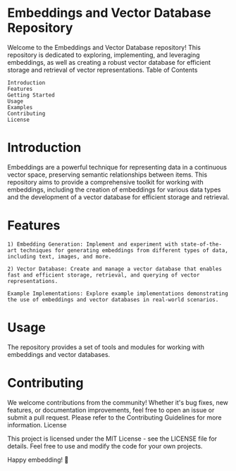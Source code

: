 # Embeddings and Vector Database Repository

Welcome to the Embeddings and Vector Database repository! This repository is dedicated to exploring, implementing, and leveraging embeddings, as well as creating a robust vector database for efficient storage and retrieval of vector representations.
Table of Contents

    Introduction
    Features
    Getting Started
    Usage
    Examples
    Contributing
    License

# Introduction

Embeddings are a powerful technique for representing data in a continuous vector space, preserving semantic relationships between items. This repository aims to provide a comprehensive toolkit for working with embeddings, including the creation of embeddings for various data types and the development of a vector database for efficient storage and retrieval.

# Features

    1) Embedding Generation: Implement and experiment with state-of-the-art techniques for generating embeddings from different types of data, including text, images, and more.

    2) Vector Database: Create and manage a vector database that enables fast and efficient storage, retrieval, and querying of vector representations.

    Example Implementations: Explore example implementations demonstrating the use of embeddings and vector databases in real-world scenarios.

# Usage

The repository provides a set of tools and modules for working with embeddings and vector databases.

# Contributing

We welcome contributions from the community! Whether it's bug fixes, new features, or documentation improvements, feel free to open an issue or submit a pull request. Please refer to the Contributing Guidelines for more information.
License

This project is licensed under the MIT License - see the LICENSE file for details. Feel free to use and modify the code for your own projects.

Happy embedding! 🚀

